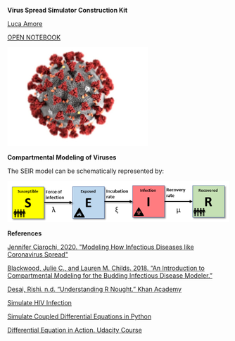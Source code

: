 **Virus Spread Simulator Construction Kit**

[Luca Amore](https://www.lucaamore.com)

[OPEN NOTEBOOK](https://github.com/lookee/seir-model/blob/master/SEIR_model.ipynb)

![COVID-19](https://github.com/lookee/seir-model/blob/master/img/virus.jpg?raw=true)

**Compartmental Modeling of Viruses**

The SEIR model can be schematically represented by:

![SEIR](https://github.com/lookee/seir-model/blob/master/img/SEIR_block_model.png?raw=true)

**References**

[Jennifer Ciarochi, 2020. "Modeling How Infectious Diseases like Coronavirus Spread"](https://triplebyte.com/blog/modeling-infectious-diseases)

[Blackwood, Julie C., and Lauren M. Childs. 2018. “An Introduction to Compartmental Modeling for the Budding Infectious Disease Modeler.”](https://www.tandfonline.com/doi/full/10.1080/23737867.2018.1509026)

[Desai, Rishi. n.d. “Understanding R Nought.” Khan Academy](https://www.khanacademy.org/science/health-and-medicine/current-issues-in-health-and-medicine/ebola-outbreak/v/understanding-r-nought?modal=1)

[Simulate HIV Infection](https://apmonitor.com/pdc/index.php/Main/SimulateHIV)

[Simulate Coupled Differential Equations in Python](https://youtu.be/zRMmiBMjP9o)

[Differential Equation in Action. Udacity Course](https://www.udacity.com/course/differential-equations-in-action--cs222)
